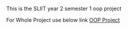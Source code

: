 This is the SLIIT year 2 semester 1 oop project

For Whole Project use below link
<a href="https://github.com/ChillBroh/oop-project.git"> OOP Project </a>
